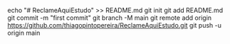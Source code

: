echo "# ReclameAquiEstudo" >> README.md
git init
git add README.md
git commit -m "first commit"
git branch -M main
git remote add origin https://github.com/thiagopintopereira/ReclameAquiEstudo.git
git push -u origin main
